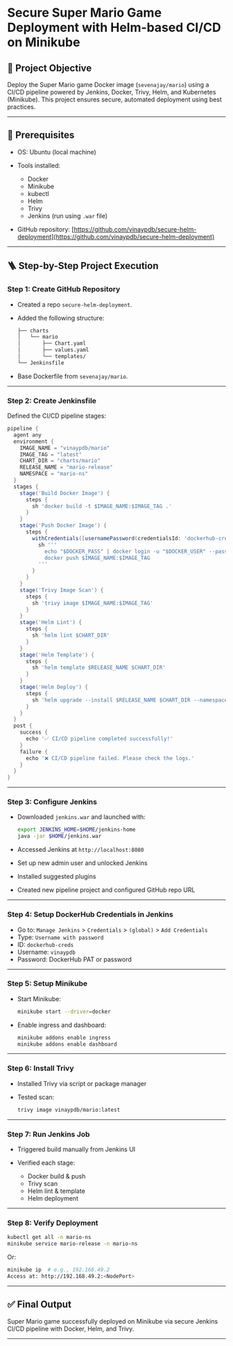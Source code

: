 # Secure Super Mario Game Deployment with Helm-based CI/CD on Minikube

## 📌 Project Objective

Deploy the Super Mario game Docker image (`sevenajay/mario`) using a CI/CD pipeline powered by Jenkins, Docker, Trivy, Helm, and Kubernetes (Minikube). This project ensures secure, automated deployment using best practices.

---

## 🧱 Prerequisites

* OS: Ubuntu (local machine)
* Tools installed:

  * Docker
  * Minikube
  * kubectl
  * Helm
  * Trivy
  * Jenkins (run using `.war` file)
* GitHub repository: [https://github.com/vinaypdb/secure-helm-deployment](https://github.com/vinaypdb/secure-helm-deployment)

---

## 🪜 Step-by-Step Project Execution

### Step 1: Create GitHub Repository

* Created a repo `secure-helm-deployment`.
* Added the following structure:

  ```bash
  ├── charts
  │   └── mario
  │       ├── Chart.yaml
  │       ├── values.yaml
  │       └── templates/
  └── Jenkinsfile
  ```
* Base Dockerfile from `sevenajay/mario`.

---

### Step 2: Create Jenkinsfile

Defined the CI/CD pipeline stages:

```groovy
pipeline {
  agent any
  environment {
    IMAGE_NAME = "vinaypdb/mario"
    IMAGE_TAG = "latest"
    CHART_DIR = "charts/mario"
    RELEASE_NAME = "mario-release"
    NAMESPACE = "mario-ns"
  }
  stages {
    stage('Build Docker Image') {
      steps {
        sh 'docker build -t $IMAGE_NAME:$IMAGE_TAG .'
      }
    }
    stage('Push Docker Image') {
      steps {
        withCredentials([usernamePassword(credentialsId: 'dockerhub-creds', usernameVariable: 'DOCKER_USER', passwordVariable: 'DOCKER_PASS')]) {
          sh '''
            echo "$DOCKER_PASS" | docker login -u "$DOCKER_USER" --password-stdin
            docker push $IMAGE_NAME:$IMAGE_TAG
          '''
        }
      }
    }
    stage('Trivy Image Scan') {
      steps {
        sh 'trivy image $IMAGE_NAME:$IMAGE_TAG'
      }
    }
    stage('Helm Lint') {
      steps {
        sh 'helm lint $CHART_DIR'
      }
    }
    stage('Helm Template') {
      steps {
        sh 'helm template $RELEASE_NAME $CHART_DIR'
      }
    }
    stage('Helm Deploy') {
      steps {
        sh 'helm upgrade --install $RELEASE_NAME $CHART_DIR --namespace $NAMESPACE --create-namespace'
      }
    }
  }
  post {
    success {
      echo '✅ CI/CD pipeline completed successfully!'
    }
    failure {
      echo '❌ CI/CD pipeline failed. Please check the logs.'
    }
  }
}
```

---

### Step 3: Configure Jenkins

* Downloaded `jenkins.war` and launched with:

  ```bash
  export JENKINS_HOME=$HOME/jenkins-home
  java -jar $HOME/jenkins.war
  ```
* Accessed Jenkins at `http://localhost:8080`
* Set up new admin user and unlocked Jenkins
* Installed suggested plugins
* Created new pipeline project and configured GitHub repo URL

---

### Step 4: Setup DockerHub Credentials in Jenkins

* Go to: `Manage Jenkins` > `Credentials` > `(global)` > `Add Credentials`
* Type: `Username with password`
* ID: `dockerhub-creds`
* Username: `vinaypdb`
* Password: DockerHub PAT or password

---

### Step 5: Setup Minikube

* Start Minikube:

  ```bash
  minikube start --driver=docker
  ```
* Enable ingress and dashboard:

  ```bash
  minikube addons enable ingress
  minikube addons enable dashboard
  ```

---

### Step 6: Install Trivy

* Installed Trivy via script or package manager
* Tested scan:

  ```bash
  trivy image vinaypdb/mario:latest
  ```

---

### Step 7: Run Jenkins Job

* Triggered build manually from Jenkins UI
* Verified each stage:

  * Docker build & push
  * Trivy scan
  * Helm lint & template
  * Helm deployment

---

### Step 8: Verify Deployment

```bash
kubectl get all -n mario-ns
minikube service mario-release -n mario-ns
```

Or:

```bash
minikube ip  # e.g., 192.168.49.2
Access at: http://192.168.49.2:<NodePort>
```

---

## ✅ Final Output

Super Mario game successfully deployed on Minikube via secure Jenkins CI/CD pipeline with Docker, Helm, and Trivy.

---
